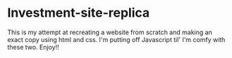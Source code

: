 # Investment-site-replica

This is my attempt at recreating a website from scratch and making an exact copy using html and css. I'm putting off Javascript til' I'm comfy with these two. Enjoy!!
